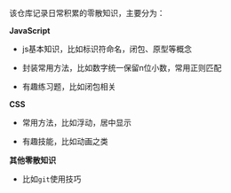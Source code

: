 该仓库记录日常积累的零散知识，主要分为：

**JavaScript**  

- js基本知识，比如标识符命名，闭包、原型等概念   

- 封装常用方法，比如数字统一保留n位小数，常用正则匹配   
   
- 有趣练习题，比如闭包相关   

**CSS**  

- 常用方法，比如浮动，居中显示

- 有趣技能，比如动画之类

**其他零散知识**

- 比如`git`使用技巧
